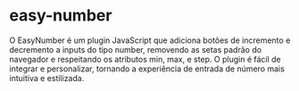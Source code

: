# easy-number
O EasyNumber é um plugin JavaScript que adiciona botões de incremento e decremento a inputs do tipo number, removendo as setas padrão do navegador e respeitando os atributos min, max, e step. O plugin é fácil de integrar e personalizar, tornando a experiência de entrada de número mais intuitiva e estilizada.
